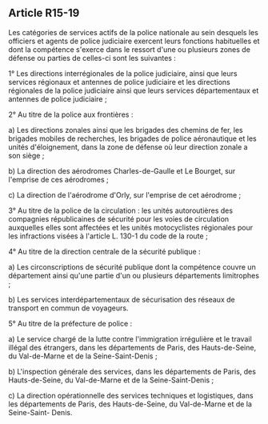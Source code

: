 Article R15-19
----
Les catégories de services actifs de la police nationale au sein desquels les
officiers et agents de police judiciaire exercent leurs fonctions habituelles et
dont la compétence s'exerce dans le ressort d'une ou plusieurs zones de défense
ou parties de celles-ci sont les suivantes :

1° Les directions interrégionales de la police judiciaire, ainsi que leurs
services régionaux et antennes de police judiciaire et les directions régionales
de la police judiciaire ainsi que leurs services départementaux et antennes de
police judiciaire ;

2° Au titre de la police aux frontières :

a) Les directions zonales ainsi que les brigades des chemins de fer, les
brigades mobiles de recherches, les brigades de police aéronautique et les
unités d'éloignement, dans la zone de défense où leur direction zonale a son
siège ;

b) La direction des aérodromes Charles-de-Gaulle et Le Bourget, sur l'emprise de
ces aérodromes ;

c) La direction de l'aérodrome d'Orly, sur l'emprise de cet aérodrome ;

3° Au titre de la police de la circulation : les unités autoroutières des
compagnies républicaines de sécurité pour les voies de circulation auxquelles
elles sont affectées et les unités motocyclistes régionales pour les infractions
visées à l'article L. 130-1 du code de la route ;

4° Au titre de la direction centrale de la sécurité publique :

a) Les circonscriptions de sécurité publique dont la compétence couvre un
département ainsi qu'une partie d'un ou plusieurs départements limitrophes ;

b) Les services interdépartementaux de sécurisation des réseaux de transport en
commun de voyageurs.

5° Au titre de la préfecture de police :

a) Le service chargé de la lutte contre l'immigration irrégulière et le travail
illégal des étrangers, dans les départements de Paris, des Hauts-de-Seine, du
Val-de-Marne et de la Seine-Saint-Denis ;

b) L'inspection générale des services, dans les départements de Paris, des
Hauts-de-Seine, du Val-de-Marne et de la Seine-Saint-Denis ;

c) La direction opérationnelle des services techniques et logistiques, dans les
départements de Paris, des Hauts-de-Seine, du Val-de-Marne et de la Seine-Saint-
Denis.

